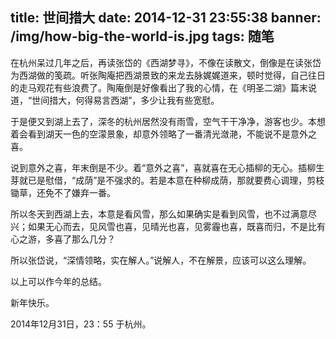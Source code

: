 title: 世间措大
date: 2014-12-31 23:55:38
banner: /img/how-big-the-world-is.jpg
tags: 随笔
----
在杭州呆过几年之后，再读张岱的《西湖梦寻》，不像在读散文，倒像是在读张岱为西湖做的笺疏。听张陶庵把西湖景致的来龙去脉娓娓道来，顿时觉得，自己往日的走马观花有些浪费了。陶庵倒是好像看出了我的心情，在《明圣二湖》篇末说道，“世间措大，何得易言西湖”，多少让我有些宽慰。 

于是便又到湖上去了，深冬的杭州居然没有雨雪，空气干干净净，游客也少。本想着会看到湖天一色的空濛景象，却意外领略了一番清光潋滟，不能说不是意外之喜。

说到意外之喜，年末倒是不少。着“意外之喜”，喜就喜在无心插柳的无心。插柳生芽就已是慰借，“成荫”是不强求的。若是本意在种柳成荫，那就要费心调理，剪枝锄草，还免不了嫌弃一番。 

所以冬天到西湖上去，本意是看风雪，那么如果确实是看到风雪，也不过满意尽兴；如果无心而去，见风雪也喜，见晴光也喜，见雾霾也喜，既喜而归，不是比有心之游，多喜了那么几分？ 

所以张岱说，“深情领略，实在解人。”说解人，不在解景，应该可以这么理解。

以上可以作今年的总结。 

新年快乐。 

2014年12月31日，23：55 于杭州。

